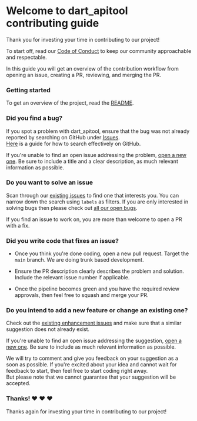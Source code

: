 # Welcome to dart_apitool contributing guide

Thank you for investing your time in contributing to our project!

To start off, read our [Code of Conduct](./CODE_OF_CONDUCT.md) to keep our community approachable and respectable.

In this guide you will get an overview of the contribution workflow from opening an issue, creating a PR, reviewing, and merging the PR.

### Getting started

To get an overview of the project, read the [README](README.md).

### Did you find a bug?

If you spot a problem with dart_apitool, ensure that the bug was not already reported by searching on GitHub under [Issues](https://github.com/bmw-tech/dart_apitool/issues).  
[Here](https://docs.github.com/en/search-github/searching-on-github/searching-issues-and-pull-requests#search-by-the-title-body-or-comments) is a guide for how to search effectively on GitHub.

If you're unable to find an open issue addressing the problem, [open a new one](https://github.com/bmw-tech/dart_apitool/issues/new?assignees=&labels=bug&template=bug_report.md&title=). Be sure to include a title and a clear description, as much relevant information as possible.

### Do you want to solve an issue

Scan through our [existing issues](https://github.com/bmw-tech/dart_apitool/issues) to find one that interests you. You can narrow down the search using `labels` as filters. If you are only interested in solving bugs then please check out [all our open bugs](https://github.com/bmw-tech/dart_apitool/labels/bug).

If you find an issue to work on, you are more than welcome to open a PR with a fix.

### Did you write code that fixes an issue?

* Once you think you're done coding, open a new pull request. Target the `main` branch. We are doing trunk based development.

* Ensure the PR description clearly describes the problem and solution. Include the relevant issue number if applicable.

* Once the pipeline becomes green and you have the required review approvals, then feel free to squash and merge your PR.


### Do you intend to add a new feature or change an existing one?

Check out the [existing enhancement issues](https://github.com/bmw-tech/dart_apitool/labels/enhancement) and make sure that a similar suggestion does not already exist.

If you're unable to find an open issue addressing the suggestion, [open a new one](https://github.com/bmw-tech/dart_apitool/issues/new?assignees=&labels=enhancement&template=feature_request.md&title=). Be sure to include as much relevant information as possible.

We will try to comment and give you feedback on your suggestion as a soon as possible. If you're excited about your idea and cannot wait for feedback to start, then feel free to start coding right away.  
But please note that we cannot guarantee that your suggestion will be accepted.

### Thanks! ❤️ ❤️ ❤️

Thanks again for investing your time in contributing to our project!